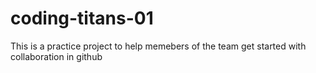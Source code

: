 # coding-titans-01

This is a practice project to help memebers of the team get started with collaboration in github
